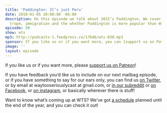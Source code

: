 ```yaml
---
title: 'Paddington: It’s just Peru'
date: 2018-01-05 10:00:00 -06:00
description: On this episode we talk about 2015’s Paddington. We cover the man-in-a-dress
  trope, immigration and the whether Paddington is more popular than Winnie the Pooh.
episode: 30
show: wts
mp3: http://podcasts-1.feedpress.co/17646/wts-030.mp3
sponsor: If you like us or if you want more, you can [support us on Patreon](https://www.patreon.com/clockworkscast)!
image: ''
layout: episode
---
```


If you like us or if you want more, please [support us on Patreon](https://www.patreon.com/clockworkscast)!

If you have feedback you’d like us to include on our next mailbag episode, or if you have something to say for our ears only, you can find us [on Twitter](http://www.twitter.com/wtscast), or by email at waytooseriouslycast at gmail.com, or [in our subreddit](https://www.reddit.com/r/Goodstuff_fm/) or [on Facebook](http://www.facebook.com/wtscast), or [on instagram](https://www.instagram.com/waytooseriously/), or basically wherever there is stuff!

Want to know what’s coming up at WTS? We’ve got [a schedule](https://docs.google.com/document/d/1f6fvTgbzQOCUD_potL6mWClmSC3D2cOBgKz36OwSC68) planned until the end of the year, and you can check it out!
